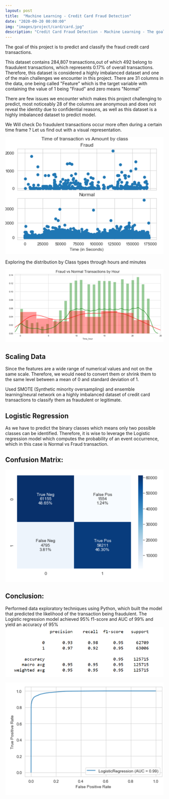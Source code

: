 ```yaml
---
layout: post
title:  "Machine Learning - Credit Card Fraud Detection"
date: "2020-09-20 00:00:00"
img: "images/project/card/card.jpg"
description: "Credit Card Fraud Detection - Machine Learning - The goal is to address the fraud credit card transactions so that the customers of credit card companies are not charged for items that they did not purchase."
---
```


The goal of this project is to predict and classify the fraud credit card transactions.

This dataset contains 284,807 transactions,out of which 492 belong to fraudulent transactions, which represents 0.17% of overall transactions. Therefore, this dataset is considered a highly imbalanced dataset and one of the main challenges we encounter in this project. There are 31 columns in the data, one being called "Feature" which is the target variable with containing the value of 1 being "Fraud" and zero means "Normal"

There are few issues we encounter which makes this project challenging to predict, most noticeably 28 of the columns are anonymous and does not reveal the identity due to confidential reasons, as well as this dataset is a highly imbalanced dataset to predict model.

We Will check Do fraudulent transactions occur more often during a certain time frame ? Let us find out with a visual representation.

![](/images/project/card/Time-of-transaction-vs-Amount-by-class-Fraud.PNG)

Exploring the distribution by Class types through hours and minutes

![](/images/project/card/Fraud-vs-Normal-Transactions-by-hour.PNG)

## Scaling Data

Since the features are a wide range of numerical values and not on the same scale. Therefore, we would need to convert them or shrink them to the same level between a mean of 0 and standard deviation of 1.

Used SMOTE (Synthetic minority oversampling) and ensemble learning/neural network on a highly imbalanced dataset of credit card transactions to classify them as fraudulent or legitimate.

## Logistic Regression

As we have to predict the binary classes which means only two possible classes can be identified. Therefore, it is wise to leverage the Logistic regression model which computes the probability of an event occurrence, which in this case is Normal vs Fraud transaction.

## Confusion Matrix:

![](/images/project/card/Confusionmatrix.PNG)

## Conclusion:

Performed data exploratory techniques using Python, which built the model that predicted the likelihood of the transaction being fraudulent. The Logistic regression model achieved 95% f1-score and AUC of 99% and yield an accuracy of 95%
![](/images/project/card/Precision.PNG)

![](/images/project/card/Rate.PNG)



